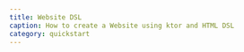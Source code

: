 ```yaml
---
title: Website DSL
caption: How to create a Website using ktor and HTML DSL
category: quickstart
---
```

